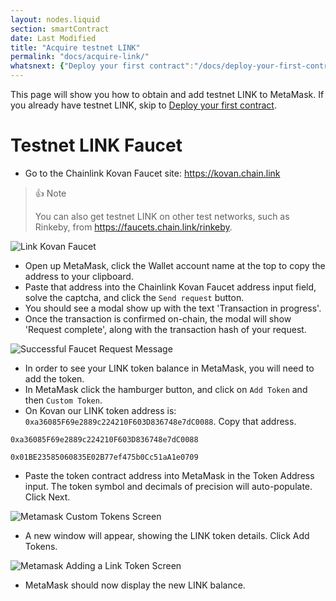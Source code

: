 ```yaml
---
layout: nodes.liquid
section: smartContract
date: Last Modified
title: "Acquire testnet LINK"
permalink: "docs/acquire-link/"
whatsnext: {"Deploy your first contract":"/docs/deploy-your-first-contract/"}
---
```

This page will show you how to obtain and add testnet LINK to MetaMask. If you already have testnet LINK, skip to [Deploy your first contract](../deploy-your-first-contract/).

# Testnet LINK Faucet

* Go to the Chainlink Kovan Faucet site: https://kovan.chain.link

> 👍 Note
> 
> You can also get testnet LINK on other test networks, such as Rinkeby, from https://faucets.chain.link/rinkeby.

![Link Kovan Faucet](/files/faucet.png)

* Open up MetaMask, click the Wallet account name at the top to copy the address to your clipboard.
* Paste that address into the Chainlink Kovan Faucet address input field, solve the captcha, and click the `Send request` button.
* You should see a modal show up with the text 'Transaction in progress'.
* Once the transaction is confirmed on-chain, the modal will show 'Request complete', along with the transaction hash of your request.


![Successful Faucet Request Message](/files/faucet-success.png)

* In order to see your LINK token balance in MetaMask, you will need to add the token.
* In MetaMask click the hamburger button, and click on `Add Token` and then `Custom Token`.
* On Kovan our LINK token address is: `0xa36085F69e2889c224210F603D836748e7dC0088`. Copy that address.

```text Kovan LINK Token
0xa36085F69e2889c224210F603D836748e7dC0088
```
```text Rinkeby LINK Token
0x01BE23585060835E02B77ef475b0Cc51aA1e0709
```

* Paste the token contract address into MetaMask in the Token Address input. The token symbol and decimals of precision will auto-populate. Click Next.

![Metamask Custom Tokens Screen](/files/7d69188-metamask.png)

* A new window will appear, showing the LINK token details. Click Add Tokens.

![Metamask Adding a Link Token Screen](/files/d30579b-metamask.png)

* MetaMask should now display the new LINK balance.
